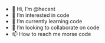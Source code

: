 - 👋 Hi, I’m @hecent
- 👀 I’m interested in code
- 🌱 I’m currently learning code
- 💞️ I’m looking to collaborate on code
- 📫 How to reach me morse code

<!---
hecent/hecent is a ✨ special ✨ repository because its `README.md` (this file) appears on your GitHub profile.
You can click the Preview link to take a look at your changes.
--->
